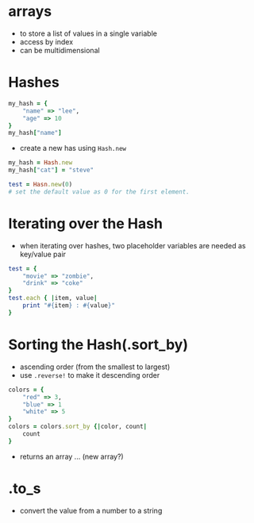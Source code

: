 # arrays
- to store a list of values in a single variable
- access by index
- can be multidimensional

# Hashes
```rb
my_hash = {
    "name" => "lee",
    "age" => 10
}
my_hash["name"]
```
- create a new has using ```Hash.new```
```rb
my_hash = Hash.new
my_hash["cat"] = "steve"

test = Hasn.new(0)
# set the default value as 0 for the first element.
```

# Iterating over the Hash

- when iterating over hashes, two placeholder variables are needed as key/value pair
```rb
test = {
    "movie" => "zombie",
    "drink" => "coke"
}
test.each { |item, value| 
    print "#{item} : #{value}"
}
```

# Sorting the Hash(.sort_by)
- ascending order (from the smallest to largest)
- use ```.reverse!``` to make it descending order
```rb
colors = {
    "red" => 3,
    "blue" => 1
    "white" => 5
}
colors = colors.sort_by {|color, count|
    count
}
```
- returns an array ... (new array?)

# .to_s 
- convert the value from a number to a string 

